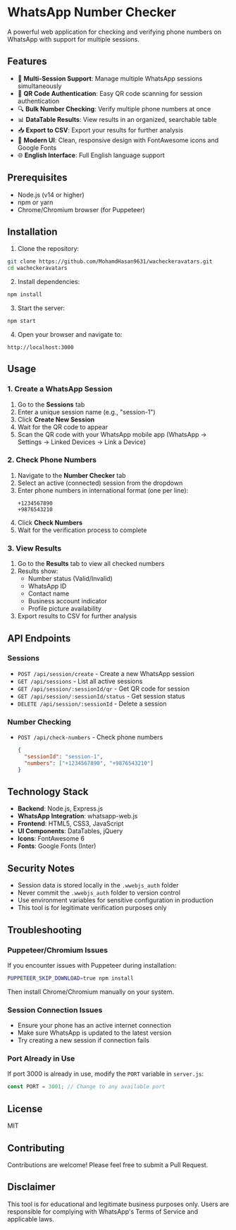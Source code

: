 # WhatsApp Number Checker

A powerful web application for checking and verifying phone numbers on WhatsApp with support for multiple sessions.

## Features

- 🔐 **Multi-Session Support**: Manage multiple WhatsApp sessions simultaneously
- 📱 **QR Code Authentication**: Easy QR code scanning for session authentication
- 🔍 **Bulk Number Checking**: Verify multiple phone numbers at once
- 📊 **DataTable Results**: View results in an organized, searchable table
- 📥 **Export to CSV**: Export your results for further analysis
- 🎨 **Modern UI**: Clean, responsive design with FontAwesome icons and Google Fonts
- 🌐 **English Interface**: Full English language support

## Prerequisites

- Node.js (v14 or higher)
- npm or yarn
- Chrome/Chromium browser (for Puppeteer)

## Installation

1. Clone the repository:
```bash
git clone https://github.com/MohamdHasan9631/wacheckeravatars.git
cd wacheckeravatars
```

2. Install dependencies:
```bash
npm install
```

3. Start the server:
```bash
npm start
```

4. Open your browser and navigate to:
```
http://localhost:3000
```

## Usage

### 1. Create a WhatsApp Session

1. Go to the **Sessions** tab
2. Enter a unique session name (e.g., "session-1")
3. Click **Create New Session**
4. Wait for the QR code to appear
5. Scan the QR code with your WhatsApp mobile app (WhatsApp → Settings → Linked Devices → Link a Device)

### 2. Check Phone Numbers

1. Navigate to the **Number Checker** tab
2. Select an active (connected) session from the dropdown
3. Enter phone numbers in international format (one per line):
   ```
   +1234567890
   +9876543210
   ```
4. Click **Check Numbers**
5. Wait for the verification process to complete

### 3. View Results

1. Go to the **Results** tab to view all checked numbers
2. Results show:
   - Number status (Valid/Invalid)
   - WhatsApp ID
   - Contact name
   - Business account indicator
   - Profile picture availability
3. Export results to CSV for further analysis

## API Endpoints

### Sessions

- `POST /api/session/create` - Create a new WhatsApp session
- `GET /api/sessions` - List all active sessions
- `GET /api/session/:sessionId/qr` - Get QR code for session
- `GET /api/session/:sessionId/status` - Get session status
- `DELETE /api/session/:sessionId` - Delete a session

### Number Checking

- `POST /api/check-numbers` - Check phone numbers
  ```json
  {
    "sessionId": "session-1",
    "numbers": ["+1234567890", "+9876543210"]
  }
  ```

## Technology Stack

- **Backend**: Node.js, Express.js
- **WhatsApp Integration**: whatsapp-web.js
- **Frontend**: HTML5, CSS3, JavaScript
- **UI Components**: DataTables, jQuery
- **Icons**: FontAwesome 6
- **Fonts**: Google Fonts (Inter)

## Security Notes

- Session data is stored locally in the `.wwebjs_auth` folder
- Never commit the `.wwebjs_auth` folder to version control
- Use environment variables for sensitive configuration in production
- This tool is for legitimate verification purposes only

## Troubleshooting

### Puppeteer/Chromium Issues

If you encounter issues with Puppeteer during installation:
```bash
PUPPETEER_SKIP_DOWNLOAD=true npm install
```

Then install Chrome/Chromium manually on your system.

### Session Connection Issues

- Ensure your phone has an active internet connection
- Make sure WhatsApp is updated to the latest version
- Try creating a new session if connection fails

### Port Already in Use

If port 3000 is already in use, modify the `PORT` variable in `server.js`:
```javascript
const PORT = 3001; // Change to any available port
```

## License

MIT

## Contributing

Contributions are welcome! Please feel free to submit a Pull Request.

## Disclaimer

This tool is for educational and legitimate business purposes only. Users are responsible for complying with WhatsApp's Terms of Service and applicable laws.
